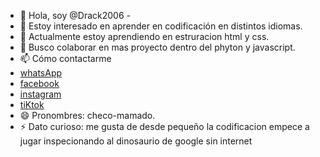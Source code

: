 - 👋 Hola, soy @Drack2006 -
- 👀 Estoy interesado en aprender en codificación en distintos idiomas.
- 🌱 Actualmente estoy aprendiendo en estruracion html y css.
- 💞️ Busco colaborar en mas proyecto dentro del phyton y javascript.
- 📫 Cómo contactarme
- [whatsApp](https://api.whatsapp.com/send?phone=16162260231&amp;text=hola%20soy%20del%20proyecto%F0%9F%98%8C)
- [facebook](https://www.facebook.com/profile.php?id=100080017104819SSss)
- [instagram](https://www.instagram.com/serdream?igsh=MTY2Nm91dzBydGw4bw==)
- [tiKtok](https://www.tiktok.com/@sergio.raul.marti41)
- 😄 Pronombres: checo-mamado.
- ⚡ Dato curioso: me gusta de desde pequeño la codificacion empece a jugar inspecionando al dinosaurio de google sin internet
<!---
Drack2006/Drack2006 is a ✨ special ✨ repository because its `README.md` (this file) appears on your GitHub profile.
You can click the Preview link to take a look at your changes.
--->
